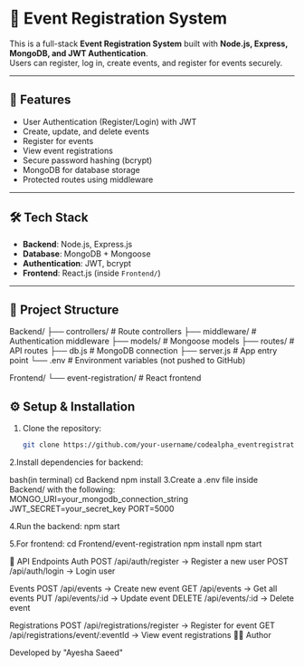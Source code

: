 # 🎉 Event Registration System  

This is a full-stack **Event Registration System** built with **Node.js, Express, MongoDB, and JWT Authentication**.  
Users can register, log in, create events, and register for events securely.  

---

## 🚀 Features
- User Authentication (Register/Login) with JWT
- Create, update, and delete events
- Register for events
- View event registrations
- Secure password hashing (bcrypt)
- MongoDB for database storage
- Protected routes using middleware

---

## 🛠 Tech Stack
- **Backend**: Node.js, Express.js  
- **Database**: MongoDB + Mongoose  
- **Authentication**: JWT, bcrypt  
- **Frontend**: React.js (inside `Frontend/`)  

---

## 📂 Project Structure
Backend/
├── controllers/ # Route controllers
├── middleware/ # Authentication middleware
├── models/ # Mongoose models
├── routes/ # API routes
├── db.js # MongoDB connection
├── server.js # App entry point
└── .env # Environment variables (not pushed to GitHub)

Frontend/
└── event-registration/ # React frontend

## ⚙️ Setup & Installation

1. Clone the repository:
   ```bash
   git clone https://github.com/your-username/codealpha_eventregistrationsystem.git
2.Install dependencies for backend:

bash(in terminal)
cd Backend
npm install
3.Create a .env file inside Backend/ with the following:
MONGO_URI=your_mongodb_connection_string
JWT_SECRET=your_secret_key
PORT=5000

 4.Run the backend:
npm start

 5.For frontend:
cd Frontend/event-registration
npm install
npm start


📌 API Endpoints
Auth
POST /api/auth/register → Register a new user
POST /api/auth/login → Login user

Events
POST /api/events → Create new event
GET /api/events → Get all events
PUT /api/events/:id → Update event
DELETE /api/events/:id → Delete event

Registrations
POST /api/registrations/register → Register for event
GET /api/registrations/event/:eventId → View event registrations
👩‍💻 Author

Developed by "Ayesha Saeed"

